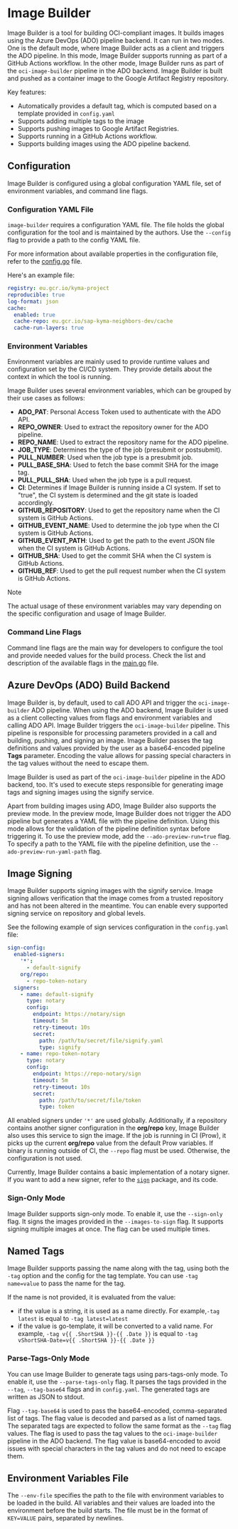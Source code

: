 # Image Builder

Image Builder is a tool for building OCI-compliant images.
It builds images using the Azure DevOps (ADO) pipeline backend.
It can run in two modes. One is the default mode, where Image Builder acts as a client and triggers the ADO pipeline.
In this mode, Image Builder supports running as part of a GitHub Actions workflow.
In the other mode, Image Builder runs as part of the `oci-image-builder` pipeline in the ADO backend.
Image Builder is built and pushed as a container image to the Google Artifact Registry repository.

Key features:

* Automatically provides a default tag, which is computed based on a template provided in `config.yaml`
* Supports adding multiple tags to the image
* Supports pushing images to Google Artifact Registries.
* Supports running in a GitHub Actions workflow.
* Supports building images using the ADO pipeline backend.


## Configuration

Image Builder is configured using a global configuration YAML file, set of environment variables, and command line flags.

### Configuration YAML File

`image-builder` requires a configuration YAML file. The file holds the global configuration for the tool and is maintained by the authors.
Use the `--config` flag to provide a path to the config YAML file.

For more information about available properties in the configuration file, refer to the [config.go](config.go) file.

Here's an example file:

```yaml
registry: eu.gcr.io/kyma-project
reproducible: true
log-format: json
cache:
  enabled: true
  cache-repo: eu.gcr.io/sap-kyma-neighbors-dev/cache
  cache-run-layers: true
```

### Environment Variables

Environment variables are mainly used to provide runtime values and configuration set by the CI/CD system.
They provide details about the context in which the tool is running.

Image Builder uses several environment variables, which can be grouped by their use cases as follows:

- **ADO_PAT**: Personal Access Token used to authenticate with the ADO API.
- **REPO_OWNER**: Used to extract the repository owner for the ADO pipeline.
- **REPO_NAME**: Used to extract the repository name for the ADO pipeline.
- **JOB_TYPE**: Determines the type of the job (presubmit or postsubmit).
- **PULL_NUMBER**: Used when the job type is a presubmit job.
- **PULL_BASE_SHA**: Used to fetch the base commit SHA for the image tag.
- **PULL_PULL_SHA**: Used when the job type is a pull request.
- **CI**: Determines if Image Builder is running inside a CI system. If set to "true", the CI system is determined and the git state is
  loaded accordingly.
- **GITHUB_REPOSITORY**: Used to get the repository name when the CI system is GitHub Actions.
- **GITHUB_EVENT_NAME**: Used to determine the job type when the CI system is GitHub Actions.
- **GITHUB_EVENT_PATH**: Used to get the path to the event JSON file when the CI system is GitHub Actions.
- **GITHUB_SHA**: Used to get the commit SHA when the CI system is GitHub Actions.
- **GITHUB_REF**: Used to get the pull request number when the CI system is GitHub Actions.

> [!NOTE]
 > The actual usage of these environment variables may vary depending on the specific configuration and usage of Image Builder.

### Command Line Flags

Command line flags are the main way for developers to configure the tool and provide needed values for the build process.
Check the list and description of the available flags in
the [main.go](https://github.com/kyma-project/test-infra/blob/df945b96654d60f82b9738cd98129191c5e753c8/cmd/image-builder/main.go#L668) file.

## Azure DevOps (ADO) Build Backend

Image Builder is, by default, used to call ADO API and trigger the `oci-image-builder` ADO pipeline.
When using the ADO backend, Image Builder is used as a client collecting values from flags and environment variables and calling ADO API.
Image Builder triggers the `oci-image-builder` pipeline. This pipeline is responsible for processing parameters provided in a call and
building, pushing, and signing an image.
Image Builder passes the tag definitions and values provided by the user as a base64-encoded pipeline **Tags** parameter.
Encoding the value allows for passing special characters in the tag values without the need to escape them.

Image Builder is used as part of the `oci-image-builder` pipeline in the ADO backend, too.
It's used to execute steps responsible for generating image tags and signing images using the signify service.

Apart from building images using ADO, Image Builder also supports the preview mode. In the preview mode,
Image Builder does not trigger the ADO pipeline but generates a YAML file with the pipeline definition.
Using this mode allows for the validation of the pipeline definition syntax before triggering it. To use the preview mode, add
the `--ado-preview-run=true` flag.
To specify a path to the YAML file with the pipeline definition, use the `--ado-preview-run-yaml-path` flag.

## Image Signing

Image Builder supports signing images with the signify service.
Image signing allows verification that the image comes from a trusted repository and has not been altered in the meantime.
You can enable every supported signing service on repository and global levels.

See the following example of sign services configuration in the `config.yaml` file:

```yaml
sign-config:
  enabled-signers:
    '*':
      - default-signify
    org/repo:
      - repo-token-notary
  signers:
    - name: default-signify
      type: notary
      config:
        endpoint: https://notary/sign
        timeout: 5m
        retry-timeout: 10s
        secret:
          path: /path/to/secret/file/signify.yaml
          type: signify
    - name: repo-token-notary
      type: notary
      config:
        endpoint: https://repo-notary/sign
        timeout: 5m
        retry-timeout: 10s
        secret:
          path: /path/to/secret/file/token
          type: token
```

All enabled signers under `'*'` are used globally. Additionally, if a repository contains another signer configuration
in the **org/repo** key, Image Builder also uses this service to sign the image.
If the job is running in CI (Prow), it picks up the current **org/repo** value from the default Prow variables. If binary
is running outside of CI, the `--repo` flag must be used. Otherwise, the configuration is not used.

Currently, Image Builder contains a basic implementation of a notary signer. If you want to add a new signer, refer to
the [`sign`](../../pkg/sign) package, and its code.

### Sign-Only Mode

Image Builder supports sign-only mode. To enable it, use the `--sign-only` flag.
It signs the images provided in the `--images-to-sign` flag.
It supports signing multiple images at once. The flag can be used multiple times.

## Named Tags

Image Builder supports passing the name along with the tag, using both the `-tag` option and the config for the tag template.
You can use `-tag name=value` to pass the name for the tag.

If the name is not provided, it is evaluated from the value:

- if the value is a string, it is used as a name directly. For example,`-tag latest` is equal to `-tag latest=latest`
- if the value is go-template, it will be converted to a valid name. For example, `-tag v{{ .ShortSHA }}-{{ .Date }}` is equal
  to `-tag vShortSHA-Date=v{{ .ShortSHA }}-{{ .Date }}`

### Parse-Tags-Only Mode

You can use Image Builder to generate tags using pars-tags-only mode. To enable it, use the `--parse-tags-only` flag.
It parses the tags provided in the `--tag`, `--tag-base64` flags and in `config.yaml`. The generated tags are written as JSON to
stdout.

Flag `--tag-base64` is used to pass the base64-encoded, comma-separated list of tags.
The flag value is decoded and parsed as a list of named tags.
The separated tags are expected to follow the same format as the `--tag` flag values.
The flag is used to pass the tag values to the `oci-image-builder` pipeline in the ADO backend.
The flag value is base64-encoded to avoid issues with special characters in the tag values and do not need to escape them.

## Environment Variables File

The `--env-file` specifies the path to the file with environment variables to be loaded in the build.
All variables and their values are loaded into the environment before the build starts.
The file must be in the format of `KEY=VALUE` pairs, separated by newlines.